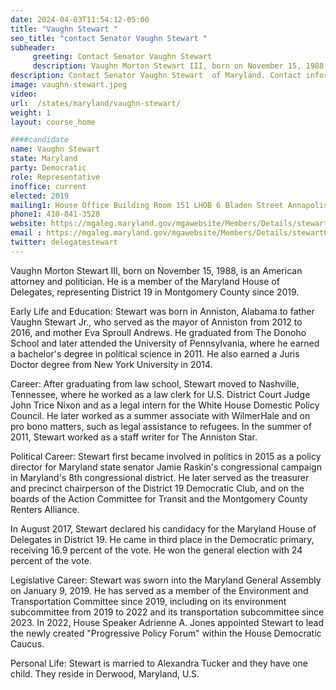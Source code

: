 ```yaml
---
date: 2024-04-03T11:54:12-05:00
title: "Vaughn Stewart "
seo_title: "contact Senator Vaughn Stewart "
subheader:
     greeting: Contact Senator Vaughn Stewart
     description: Vaughn Morton Stewart III, born on November 15, 1988, is an American attorney and politician. He is a member of the Maryland House of Delegates, representing District 19 in Montgomery County since 2019.
description: Contact Senator Vaughn Stewart  of Maryland. Contact information for Vaughn Stewart  includes email address, phone number, and mailing address.
image: vaughn-stewart.jpeg
video:
url:  /states/maryland/vaughn-stewart/
weight: 1
layout: course_home

####candidate
name: Vaughn Stewart
state: Maryland
party: Democratic
role: Representative
inoffice: current
elected: 2019
mailing1: House Office Building Room 151 LHOB 6 Bladen Street Annapolis, MD 21401
phone1: 410-841-3528
website: https://mgaleg.maryland.gov/mgawebsite/Members/Details/stewart01/
email : https://mgaleg.maryland.gov/mgawebsite/Members/Details/stewart01/
twitter: delegatestewart
---
```


Vaughn Morton Stewart III, born on November 15, 1988, is an American attorney and politician. He is a member of the Maryland House of Delegates, representing District 19 in Montgomery County since 2019.

Early Life and Education:
Stewart was born in Anniston, Alabama to father Vaughn Stewart Jr., who served as the mayor of Anniston from 2012 to 2016, and mother Eva Sproull Andrews. He graduated from The Donoho School and later attended the University of Pennsylvania, where he earned a bachelor's degree in political science in 2011. He also earned a Juris Doctor degree from New York University in 2014.

Career:
After graduating from law school, Stewart moved to Nashville, Tennessee, where he worked as a law clerk for U.S. District Court Judge John Trice Nixon and as a legal intern for the White House Domestic Policy Council. He later worked as a summer associate with WilmerHale and on pro bono matters, such as legal assistance to refugees. In the summer of 2011, Stewart worked as a staff writer for The Anniston Star.

Political Career:
Stewart first became involved in politics in 2015 as a policy director for Maryland state senator Jamie Raskin's congressional campaign in Maryland's 8th congressional district. He later served as the treasurer and precinct chairperson of the District 19 Democratic Club, and on the boards of the Action Committee for Transit and the Montgomery County Renters Alliance.

In August 2017, Stewart declared his candidacy for the Maryland House of Delegates in District 19. He came in third place in the Democratic primary, receiving 16.9 percent of the vote. He won the general election with 24 percent of the vote.

Legislative Career:
Stewart was sworn into the Maryland General Assembly on January 9, 2019. He has served as a member of the Environment and Transportation Committee since 2019, including on its environment subcommittee from 2019 to 2022 and its transportation subcommittee since 2023. In 2022, House Speaker Adrienne A. Jones appointed Stewart to lead the newly created "Progressive Policy Forum" within the House Democratic Caucus.

Personal Life:
Stewart is married to Alexandra Tucker and they have one child. They reside in Derwood, Maryland, U.S.
